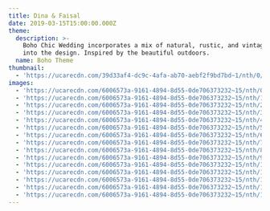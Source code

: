 ```yaml
---
title: Dina & Faisal
date: 2019-03-15T15:00:00.000Z
theme:
  description: >-
    Boho Chic Wedding incorporates a mix of natural, rustic, and vintage details
    into the design. Inspired by the beautiful outdoors. 
  name: Boho Theme
thumbnail:
  - 'https://ucarecdn.com/39d33af4-dc9c-4afa-ab70-aebf2f9bd7bd~1/nth/0/'
images:
  - 'https://ucarecdn.com/6006573a-9161-4894-8d55-0de706373232~15/nth/0/'
  - 'https://ucarecdn.com/6006573a-9161-4894-8d55-0de706373232~15/nth/1/'
  - 'https://ucarecdn.com/6006573a-9161-4894-8d55-0de706373232~15/nth/2/'
  - 'https://ucarecdn.com/6006573a-9161-4894-8d55-0de706373232~15/nth/3/'
  - 'https://ucarecdn.com/6006573a-9161-4894-8d55-0de706373232~15/nth/4/'
  - 'https://ucarecdn.com/6006573a-9161-4894-8d55-0de706373232~15/nth/5/'
  - 'https://ucarecdn.com/6006573a-9161-4894-8d55-0de706373232~15/nth/6/'
  - 'https://ucarecdn.com/6006573a-9161-4894-8d55-0de706373232~15/nth/7/'
  - 'https://ucarecdn.com/6006573a-9161-4894-8d55-0de706373232~15/nth/8/'
  - 'https://ucarecdn.com/6006573a-9161-4894-8d55-0de706373232~15/nth/9/'
  - 'https://ucarecdn.com/6006573a-9161-4894-8d55-0de706373232~15/nth/10/'
  - 'https://ucarecdn.com/6006573a-9161-4894-8d55-0de706373232~15/nth/11/'
  - 'https://ucarecdn.com/6006573a-9161-4894-8d55-0de706373232~15/nth/12/'
  - 'https://ucarecdn.com/6006573a-9161-4894-8d55-0de706373232~15/nth/13/'
  - 'https://ucarecdn.com/6006573a-9161-4894-8d55-0de706373232~15/nth/14/'
---
```


